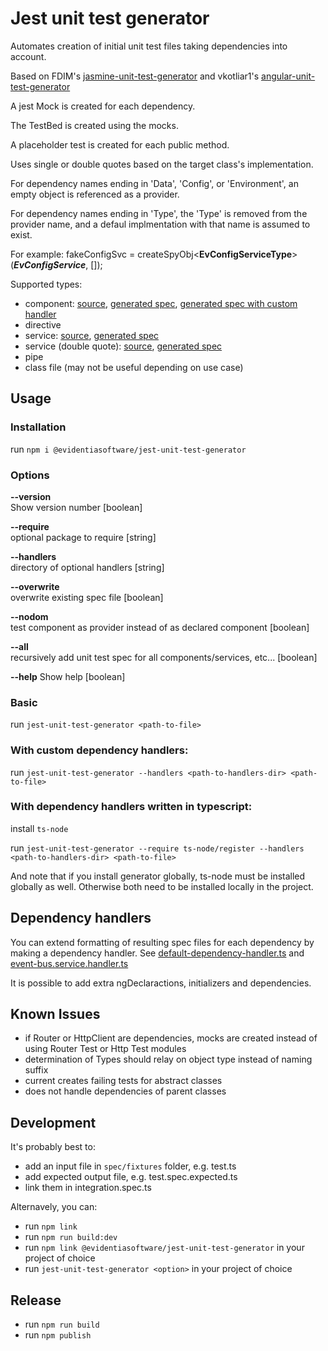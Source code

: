 # Jest unit test generator

Automates creation of initial unit test files taking dependencies into account. 

Based on FDIM's [jasmine-unit-test-generator](https://www.npmjs.com/package/jasmine-unit-test-generator)
and  vkotliar1's [angular-unit-test-generator](https://www.npmjs.com/package/angular-unit-test-generator)

A jest Mock is created for each dependency.

The TestBed is created using the mocks.

A placeholder test is created for each public method.

Uses single or double quotes based on the target class's implementation.

For dependency names ending in 'Data', 'Config', or 'Environment', an empty object is referenced as a provider.

For dependency names ending in 'Type', the 'Type' is removed from the provider name, and a defaul implmentation with that name is assumed to exist.

For example:
fakeConfigSvc = createSpyObj<**EvConfigServiceType**>(***EvConfigService***, []);

Supported types:

* component: [source](spec/fixtures/components/login-form.component.ts), [generated spec](spec/fixtures/components/login-form.component.spec.expected.ts), [generated spec with custom handler](spec/fixtures/components/login-form.component.spec.expected.with-handlers.ts)
* directive
* service: [source](spec/fixtures/auth.service.ts), [generated spec](spec/fixtures/auth.service.spec.expected.ts)
* service (double quote): [source](spec/fixtures/auth.service.with-double-quote.ts), [generated spec](spec/fixtures/auth.service.with-double-quote.spec.expected.ts)
* pipe
* class file (may not be useful depending on use case)

## Usage

### Installation

run `npm i @evidentiasoftware/jest-unit-test-generator`

### Options

**--version**    
Show version number                                         [boolean]

**--require**    
optional package to require                                 [string]

**--handlers**   
directory of optional handlers                              [string]

**--overwrite**  
overwrite existing spec file                                [boolean]

**--nodom**      
test component as provider instead of as declared component [boolean]

**--all**      
recursively add unit test spec for all components/services, etc... [boolean]

**--help**
Show help                                                   [boolean]

### Basic

run `jest-unit-test-generator <path-to-file>`

### With custom dependency handlers:

run `jest-unit-test-generator --handlers <path-to-handlers-dir> <path-to-file>`

### With dependency handlers written in typescript:

install `ts-node` 

run `jest-unit-test-generator --require ts-node/register --handlers <path-to-handlers-dir> <path-to-file>`

And note that if you install generator globally, ts-node must be installed globally as well. Otherwise both need to be installed locally in the project.

## Dependency handlers

You can extend formatting of resulting spec files for each dependency by making a dependency handler. See [default-dependency-handler.ts](./src/default-dependency-handler.ts) and [event-bus.service.handler.ts](./spec/fixtures/dependency-handlers/event-bus.service.handler.ts)

It is possible to add extra ngDeclaractions, initializers and dependencies.

## Known Issues

* if Router or HttpClient are dependencies, mocks are created instead of using Router Test or Http Test modules
* determination of Types should relay on object type instead of naming suffix
* current creates failing tests for abstract classes
* does not handle dependencies of parent classes

## Development

It's probably best to:

* add an input file in `spec/fixtures` folder, e.g. test.ts
* add expected output file, e.g. test.spec.expected.ts
* link them in integration.spec.ts

Alternavely, you can:

* run `npm link`
* run `npm run build:dev`
* run `npm link @evidentiasoftware/jest-unit-test-generator` in your project of choice
* run `jest-unit-test-generator <option>` in your project of choice

## Release

* run `npm run build`
* run `npm publish`
